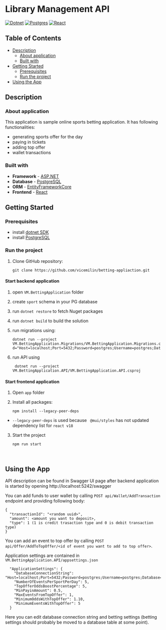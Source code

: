 # Library Management API

[DotNet]: https://img.shields.io/badge/.NET-512BD4?style=for-the-badge&logo=dotnet&logoColor=white
[DotNet-url]: https://learn.microsoft.com/en-us/dotnet/?WT.mc_id=dotnet-35129-website
[Postgres]: https://img.shields.io/badge/postgres-%23316192.svg?style=for-the-badge&logo=postgresql&logoColor=white
[Postgres-url]: https://www.postgresql.org/docs/
[React]: https://img.shields.io/badge/react-%2320232a.svg?style=for-the-badge&logo=react&logoColor=%2361DAFB
[React-url]: https://reactjs.org/

 [![Dotnet]][DotNet-url]  [![Postgres]][Postgres-url] [![React]][React-url]

## Table of Contents
- [Description](#description)
  - [About application](#about-application)
  - [Built with](#built-with)
- [Getting Started](#getting-started)
  - [Prerequisites](#prerequisites)
  - [Run the project](#run-the-project)
- [Using the App](#using-the-app)

## Description
### About application
This application is sample online sports betting application. It has following functionalities:
  - generating sports offer for the day
  - paying in tickets
  - adding top offer
  - wallet transactions


### Built with

- **Framework** - [ASP.NET](https://learn.microsoft.com/en-us/aspnet/core/introduction-to-aspnet-core?view=aspnetcore-7.0)
- **Database** - [PostgreSQL](https://www.postgresql.org/docs/) 
- **ORM** - [EntityFrameworkCore](https://github.com/dotnet/efcore)
- **Frontend** - [React](https://reactjs.org/)

## Getting Started

### Prerequisites
- install [dotnet SDK](https://dotnet.microsoft.com/en-us/download/dotnet/7.0)
- install [PostgreSQL](https://www.postgresql.org/download/) 
### Run the project

1. Clone GitHub repository:
   ```
   git clone https://github.com/vicemilin/betting-appliaction.git
   ```

#### Start backend application

1. open ```VM.BettingApplication``` folder

2. create `sport` schema in your PG database

3. run ```dotnet restore``` to fetch Nuget packages 

4. run ```dotnet build``` to build the solution 

5. run migrations using: 
   ``` 
   dotnet run --project VM.BettingApplication.Migrations/VM.BettingApplication.Migrations.csproj d="Host=localhost;Port=5432;Password=postgres;Username=postgres;Database=postgres"
   ```

6. run API using
   ``` 
    dotnet run --project VM.BettingApplication.API/VM.BettingApplication.API.csproj   
   ```
    

#### Start frontend application

1. Open ```app``` folder

2. Install all packages:
   ```
   npm install --legacy-peer-deps
   ```
  - ```--legacy-peer-deps``` is used because ``` @mui/styles``` has not updated dependency list for ```react v18```

3. Start the project
    ```
    npm run start
    ```
​
## Using the App

API description can be found in Swagger UI page after backend application is started by opening
http://localhost:5242/swagger

You can add funds to user wallet by calling 
`POST api/Wallet/AddTransaction` endpoint and providing following body:
```
{
  "transactionId": "<random uuid>",
  "amount": <amount you want to deposit>,
  "type": 1 (1 is credit trasaction type and 0 is debit transaction type)
}
```

You can add an event to top offer by calling 
`POST api/Offer/AddToTopOffer/<id of event you want to add to top offer>`.

Application settings are contained in `VM.BettingApplication.API/appsettings.json` 
```
  "ApplicationSettings": {
    "DatabaseConnectionString": "Host=localhost;Port=5432;Password=postgres;Username=postgres;Database=postgres",
    "NumberOfEventsPerSportPerDay": 5,
    "TopOfferOddsBoostPercentage": 5,
    "MinPayinAmount": 0.5,
    "MaxEventsFromTopOffer": 1,
    "MinimumOddsWithTopOffer": 1.10,
    "MinimumEventsWithTopOffer": 5
  }
```
Here you can edit database connection string and betting settings (betting settings should probably be moved to a database table at some point).